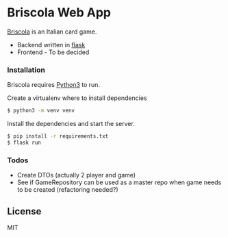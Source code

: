 # Briscola Web App
[Briscola] is an Italian card game.

- Backend written in [flask]
- Frontend - To be decided

### Installation

Briscola requires [Python3] to run.

Create a virtualenv where to install dependencies
```sh
$ python3 -m venv venv
```
Install the dependencies and start the server.

```sh
$ pip install -r requirements.txt
$ flask run
```

### Todos
- Create DTOs (actually 2 player and game)
- See if GameRepository can be used as a master repo when game needs to be created (refactoring needed?)

License
----

MIT

[Briscola]: <https://en.wikipedia.org/wiki/Briscola>
[Flask]: <https://flask.palletsprojects.com/en/1.1.x/>
[Python3]: <https://www.python.org/>